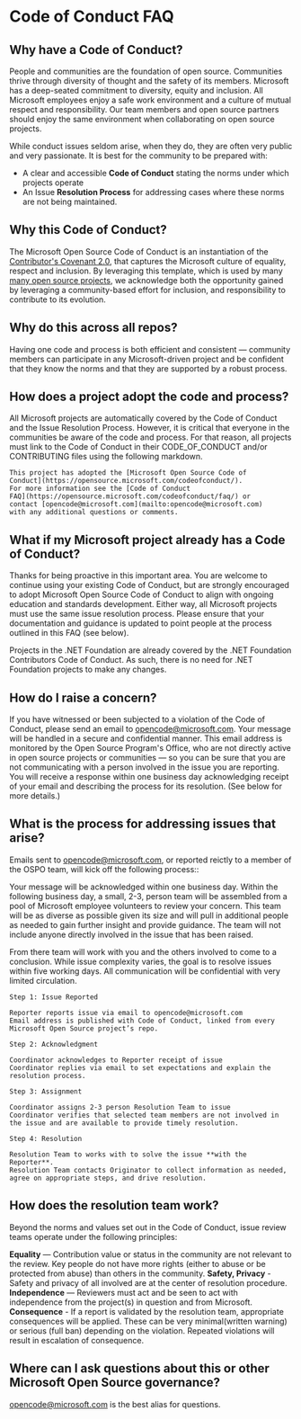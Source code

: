 # Code of Conduct FAQ


## Why have a Code of Conduct?
People and communities are the foundation of open source. Communities thrive through diversity of thought and the safety of its members. Microsoft has a deep-seated commitment to diversity, equity and inclusion. All Microsoft employees enjoy a safe work environment and a culture of mutual respect and responsibility. Our team members and open source partners should enjoy the same environment when collaborating on open source projects.

While conduct issues seldom arise, when they do, they are often very public and very passionate. It is best for the community to be prepared with:
* A clear and accessible **Code of Conduct** stating the norms under which projects operate
* An Issue **Resolution Process** for addressing cases where these norms are not being maintained.

## Why this Code of Conduct?
The Microsoft Open Source Code of Conduct is an instantiation of the [Contributor's Covenant 2.0](https://www.contributor-covenant.org/), that captures the Microsoft culture of equality, respect and inclusion. By leveraging this template, which is used by many [many open source projects](https://www.contributor-covenant.org/adopters/), we acknowledge both the opportunity gained by leveraging a community-based effort for inclusion,  and responsibility to contribute to its evolution.

## Why do this across all repos?
Having one code and process is both efficient and consistent — community members can participate in any Microsoft-driven project and be confident that they know the norms and that they are supported by a robust process.

## How does a project adopt the code and process?
All Microsoft projects are automatically covered by the Code of Conduct and the Issue Resolution Process. However, it is critical that everyone in the communities be aware of the code and process. For that reason, all projects must link to the Code of Conduct in their CODE_OF_CONDUCT and/or CONTRIBUTING files using the following markdown.

```
This project has adopted the [Microsoft Open Source Code of
Conduct](https://opensource.microsoft.com/codeofconduct/).
For more information see the [Code of Conduct
FAQ](https://opensource.microsoft.com/codeofconduct/faq/) or
contact [opencode@microsoft.com](mailto:opencode@microsoft.com)
with any additional questions or comments.
```

## What if my Microsoft project already has a Code of Conduct?
Thanks for being proactive in this important area. You are welcome to continue using your existing Code of Conduct, but are strongly encouraged to adopt Microsoft Open Source Code of Conduct to align with ongoing education and standards development. Either way, all Microsoft projects must use the same issue resolution process. Please ensure that your documentation and guidance is updated to point people at the process outlined in this FAQ (see below).

Projects in the .NET Foundation are already covered by the .NET Foundation Contributors Code of Conduct. As such, there is no need for .NET Foundation projects to make any changes.

## How do I raise a concern?
If you have witnessed or been subjected to a violation of the Code of Conduct, please send an email to opencode@microsoft.com. Your message will be handled in a secure and confidential manner. This email address is monitored by the Open Source Program's Office, who are not directly active in open source projects or communities — so you can be sure that you are not communicating with a person involved in the issue you are reporting. You will receive a response within one business day acknowledging receipt of your email and describing the process for its resolution. (See below for more details.)

## What is the process for addressing issues that arise?
Emails sent to opencode@microsoft.com, or reported reictly to a member of the OSPO team, will kick off the following process::

Your message will be acknowledged within one business day.
Within the following business day, a small, 2-3, person team will be assembled from a pool of Microsoft employee volunteers to review your concern. This team will be as diverse as possible given its size and will pull in additional people as needed to gain further insight and provide guidance. The team will not include anyone directly involved in the issue that has been raised.

From there team will work with you and the others involved to come to a conclusion. While issue complexity varies, the goal is to resolve issues within five working days.
All communication will be confidential with very limited circulation.


```
Step 1: Issue Reported

Reporter reports issue via email to opencode@microsoft.com
Email address is published with Code of Conduct, linked from every Microsoft Open Source project’s repo.

Step 2: Acknowledgment

Coordinator acknowledges to Reporter receipt of issue
Coordinator replies via email to set expectations and explain the resolution process.

Step 3: Assignment

Coordinator assigns 2-3 person Resolution Team to issue
Coordinator verifies that selected team members are not involved in the issue and are available to provide timely resolution.

Step 4: Resolution

Resolution Team to works with to solve the issue **with the Reporter**.
Resolution Team contacts Originator to collect information as needed, agree on appropriate steps, and drive resolution.
```

## How does the resolution team work?
Beyond the norms and values set out in the Code of Conduct, issue review teams operate under the following principles:

**Equality** — Contribution value or status in the community are not relevant to the review. Key people do not have more rights (either to abuse or be protected from abuse) than others in the community.
**Safety, Privacy** - Safety and privacy of all involved are at the center of resolution procedure.
**Independence** — Reviewers must act and be seen to act with independence from the project(s) in question and from Microsoft.
**Consequence** - If a report is validated by the resolution team, appropriate consequences will be applied. These can be very minimal(written warning) or serious (full ban) depending on the violation.  Repeated violations will result in escalation of consequence.

## Where can I ask questions about this or other Microsoft Open Source governance?
opencode@microsoft.com is the best alias for questions.
